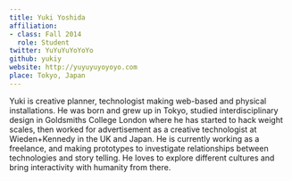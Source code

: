 ```yaml
---
title: Yuki Yoshida
affiliation:
- class: Fall 2014
  role: Student
twitter: YuYuYuYoYoYo
github: yukiy
website: http://yuyuyuyoyoyo.com
place: Tokyo, Japan
---
```

Yuki is creative planner, technologist making web-based and physical installations. He was born and grew up in Tokyo, studied interdisciplinary design in Goldsmiths College London where he has started to hack weight scales, then worked for advertisement as a creative technologist at Wieden+Kennedy in the UK and Japan. He is currently working as a freelance, and making prototypes to investigate relationships between technologies and story telling. He loves to explore different cultures and bring interactivity with humanity from there.